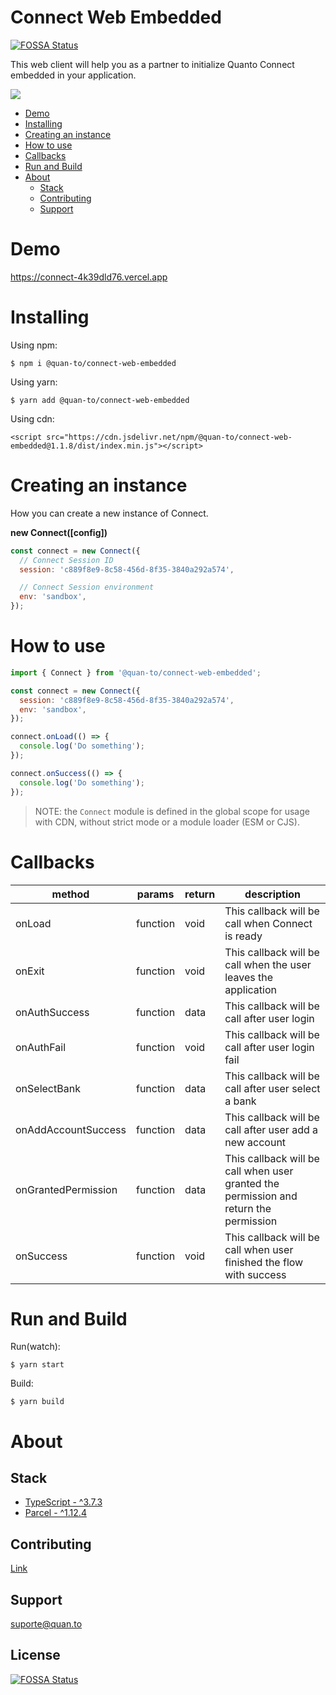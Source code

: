 # Connect Web Embedded

[![FOSSA Status](https://app.fossa.com/api/projects/git%2Bgithub.com%2Fquan-to%2Fconnect-web-embedded.svg?type=shield)](https://app.fossa.com/projects/git%2Bgithub.com%2Fquan-to%2Fconnect-web-embedded?ref=badge_shield)

This web client will help you as a partner to initialize Quanto Connect embedded
in your application.

[![](https://data.jsdelivr.com/v1/package/npm/@quan-to/connect-web-embedded/badge)](https://www.jsdelivr.com/package/npm/@quan-to/connect-web-embedded)

- [Demo](#demo)
- [Installing](#installing)
- [Creating an instance](#creating-an-instance)
- [How to use](#how-to-use)
- [Callbacks](#callbacks)
- [Run and Build](#run-and-build)
- [About](#about)
  - [Stack](#stack)
  - [Contributing](#contributing)
  - [Support](#support)

# Demo

https://connect-4k39dld76.vercel.app

# Installing

Using npm:

```
$ npm i @quan-to/connect-web-embedded
```

Using yarn:

```
$ yarn add @quan-to/connect-web-embedded
```

Using cdn:

```
<script src="https://cdn.jsdelivr.net/npm/@quan-to/connect-web-embedded@1.1.8/dist/index.min.js"></script>
```

# Creating an instance

How you can create a new instance of Connect.

**new Connect([config])**

```javascript
const connect = new Connect({
  // Connect Session ID
  session: 'c889f8e9-8c58-456d-8f35-3840a292a574',

  // Connect Session environment
  env: 'sandbox',
});
```

# How to use

```javascript
import { Connect } from '@quan-to/connect-web-embedded';

const connect = new Connect({
  session: 'c889f8e9-8c58-456d-8f35-3840a292a574',
  env: 'sandbox',
});

connect.onLoad(() => {
  console.log('Do something');
});

connect.onSuccess(() => {
  console.log('Do something');
});
```

> NOTE: the `Connect` module is defined in the global scope for usage with CDN,
> without strict mode or a module loader (ESM or CJS).

# Callbacks

| method              | params   | return | description                                                                           |
| ------------------- | -------- | ------ | ------------------------------------------------------------------------------------- |
| onLoad              | function | void   | This callback will be call when Connect is ready                                      |
| onExit              | function | void   | This callback will be call when the user leaves the application                       |
| onAuthSuccess       | function | data   | This callback will be call after user login                                           |
| onAuthFail          | function | void   | This callback will be call after user login fail                                      |
| onSelectBank        | function | data   | This callback will be call after user select a bank                                   |
| onAddAccountSuccess | function | data   | This callback will be call after user add a new account                               |
| onGrantedPermission | function | data   | This callback will be call when user granted the permission and return the permission |
| onSuccess           | function | void   | This callback will be call when user finished the flow with success                   |

# Run and Build

Run(watch):

```
$ yarn start
```

Build:

```
$ yarn build
```

# About

## Stack

- [TypeScript - ^3.7.3](https://www.typescriptlang.org/)
- [Parcel - ^1.12.4](https://parceljs.org/)

## Contributing

[Link](https://github.com/quan-to/connect-web-embedded/blob/master/CONTRIBUTING.md)

## Support

[suporte@quan.to](mailto:suporte@quan.to)

## License

[![FOSSA Status](https://app.fossa.com/api/projects/git%2Bgithub.com%2Fquan-to%2Fconnect-web-embedded.svg?type=large)](https://app.fossa.com/projects/git%2Bgithub.com%2Fquan-to%2Fconnect-web-embedded?ref=badge_large)
